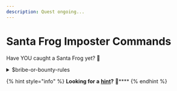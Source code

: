 ```yaml
---
description: Quest ongoing...
---
```


# Santa Frog Imposter Commands

Have YOU caught a Santa Frog yet? :eyes:

<details>

<summary>$bribe-or-bounty-rules</summary>

Ahhh...bribe or bounty, the classic prisoner's dilemma! Read carefully:

You can **$take-the-bribe** or **$refuse-the-bribe**. If you and your NPC fren BOTH choose to $refuse-the-bribe, you two will bring the obstreperous Santa Frog in and claim the bounty together, or you can BOTH choose to $take-the-bribe and split it. Here's the catch: you have two options, as does your NPC fren, leading to four possible outcomes - and you don't know what choice the NPC will make.

:frog: If you **BOTH $take-the-bribe**, you'll get a larger Fish Scale bribe, but have to split it with your fren and Santa Frog goes free.

:frog: If you **BOTH refuse-the-bribe** and bring him to the FLPD, you and your fren will each get a bounty from the FLPD (the FLPD toads are just so happy to not have to do any work themselves), taking one Santa Frog imposter off the streets.

:frog: If **YOU $take-the-bribe** and your NPC **FREN $refuses-the-bribe**, you'll get the bribe, lose a fren, and Santa Frog goes free.

:frog: If **YOU $refuse-the-bribe** and your NPC **FREN $takes-the-bribe**, you will have a very sticky situation on your hands...

You cannot communicate with your fren, suggest he behave a certain way, or predict the choice he’ll make. Hazards of making questionable frens ;)

**REMEMBER:** if you turn the Santa Frog into the FLPD, one imposter will be off the streets of Frogland...meaning one response will be removed from the $find/catch/trap commands for _each_ imposter turned in.

You have 60 seconds to make your choice, once the game begins.&#x20;

</details>

{% hint style="info" %}
**Looking for a** [**hint**](../../../../community/discord-101/bot-commands/map-quest-commands/ok-froggle-commands.md)**?** :eyes:****
{% endhint %}
